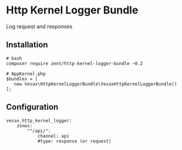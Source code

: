 # Http Kernel Logger Bundle

Log request and responses

## Installation
```
# bash
composer require zent/http-kernel-logger-bundle ~0.2

```

```
# AppKernel.php
$bundles = [
   new Vesax\HttpKernelLoggerBundle\VesaxHttpKernelLoggerBundle()
];
```

## Configuration
```
vesax_http_kernel_logger:
    zones:
        "^/api/":
            channel: api
            #type: response (or request)
```
